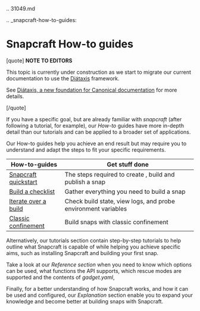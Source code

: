 .. 31049.md

.. _snapcraft-how-to-guides:

# Snapcraft How-to guides

[quote]
 **NOTE TO EDITORS** 

This topic is currently under construction as we start to migrate our current documentation to use the [Diátaxis](https://diataxis.fr/) framework.

See [ Diátaxis, a new foundation for Canonical documentation](https://ubuntu.com/blog/diataxis-a-new-foundation-for-canonical-documentation) for more details.

[/quote]

If you have a specific goal, but are already familiar with _snapcraft_ (after following a tutorial, for example), our _How-to_ guides have more in-depth detail than our tutorials and can be applied to a broader set of applications.

Our How-to guides help you achieve an end result but may require you to understand and adapt the steps to fit your specific requirements.

| **How-to-guides** | Get stuff done|
|--|--|
| [Snapcraft quickstart](/t/snapcraft-quickstart/32983) | The steps required to create , build and publish a snap  |
| [Build a checklist](/t/snapcraft-checklist/10926) | Gather everything you need to build a snap |
| [Iterate over a build](/t/iterating-over-a-build/12143) |  Check build state, view logs, and probe  environment variables |
| [Classic confinement](/t/34416) | Build snaps with classic confinement |

Alternatively, our tutorials section contain step-by-step tutorials to help outline what Snapcraft is capable of while helping you achieve specific aims, such as installing Snapcraft and building your first snap.

Take a look at our *Reference section* when you need to know which options can be used, what functions the API supports, which rescue modes are supported and the contents of *gadget.yaml*,

Finally, for a better understanding of how Snapcraft works, and how it can be used and configured, our *Explanation* section enable you to expand your knowledge and become better at building snaps with Snapcraft.
